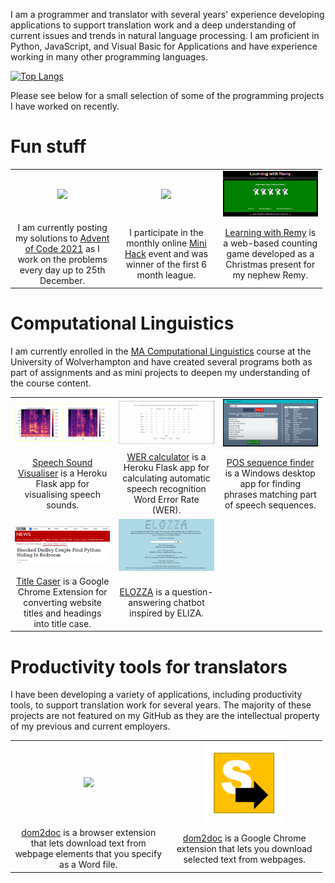 <!--
**ljdyer/ljdyer** is a ✨ _special_ ✨ repository because its `README.md` (this file) appears on your GitHub profile. -->

I am a programmer and translator with several years' experience developing applications to support translation work and a deep understanding of current issues and trends in natural language processing. I am proficient in Python, JavaScript, and Visual Basic for Applications and have experience working in many other programming languages.

[![Top Langs](https://github-readme-stats.vercel.app/api/top-langs/?username=ljdyer)](https://github.com/anuraghazra/github-readme-stats)

Please see below for a small selection of some of the programming projects I have worked on recently.

# Fun stuff

<table style="width:99%; text-align:center; border:none; table-layout: fixed">
  <colgroup>
    <col style="max-width:25%">
    <col style="max-width:25%">
    <col style="max-width:25%">
  </colgroup>  
  <tbody>
  <tr>
  <td width="25%" style="width:25%; text-align:center"><a href="https://github.com/ljdyer/advent-of-code-2021" width="100%"><img src="https://github.com/ljdyer/readme-img/blob/main/AoC.jpg"></img></a></td>
  <td width="25%" style="width:25%; text-align:center"><a href="https://github.com/OnlineMiniHack/minihack" width="100%"><img src="https://github.com/ljdyer/readme-img/blob/main/minihack.PNG"></img></a></td>
  <td width="25%" style="width:25%; text-align:center"><a href="https://github.com/ljdyer/learning-with-remy" width="100%"><img src="https://github.com/ljdyer/learning-with-remy/blob/master/readme-img/ghostbusters-game.PNG"></a></img></td>
  </tr>
  <tr>
  <td align="center" style="width:25%; text-align:center">I am currently posting my solutions to <a href="https://github.com/ljdyer/advent-of-code-2021">Advent of Code 2021</a> as I work on the problems every day up to 25th December.</td>
  <td align="center" style="width:25%; text-align:center">I participate in the monthly online <a href="https://github.com/OnlineMiniHack/minihack">Mini Hack</a> event and was winner of the first 6 month league.</td>
  <td align="center" style="width:25%; text-align:center"><a href="https://github.com/ljdyer/learning-with-remy">Learning with Remy</a> is a web-based counting game developed as a Christmas present for my nephew Remy.</td>
  </tr>
  </tbody>
</table>

# Computational Linguistics

I am currently enrolled in the <a href="https://www.wlv.ac.uk/courses/ma-computational-linguistics/">MA Computational Linguistics</a> course at the University of Wolverhampton and have created several programs both as part of assignments and as mini projects to deepen my understanding of the course content.

<table style="width:99%; text-align:center; border:none; table-layout: fixed">
  <colgroup>
    <col style="max-width:25%">
    <col style="max-width:25%">
    <col style="max-width:25%">
  </colgroup>  
  <tbody>
  <tr>
  <td width="25%" style="width:25%; text-align:center"><a href="https://github.com/ljdyer/speech-sound-visualiser" width="100%"><img src="https://github.com/ljdyer/speech-sound-visualiser/blob/main/readme-img/mel.PNG"></a></img></td>
  <td width="25%" style="width:25%; text-align:center"><a href="https://github.com/ljdyer/wer-calculator" width="100%"><img src="https://github.com/ljdyer/wer-calculator/blob/main/readme-img/levenshtein.png"></a></img></td>
  <td width="25%" style="width:25%; text-align:center"><a href="https://github.com/ljdyer/pos-sequence-finder" width="100%"><img src="https://github.com/ljdyer/POS-sequence-finder/blob/main/readme-img/app-screenshot.PNG"></a></img></td>
  </tr>
  <tr>
  <td align="center" style="width:25%; text-align:center"><a href="https://github.com/ljdyer/speech-sound-visualiser">Speech Sound Visualiser</a> is a Heroku Flask app for visualising speech sounds.</td>
  <td align="center" style="width:25%; text-align:center"><a href="https://github.com/ljdyer/wer-calculator">WER calculator</a> is a Heroku Flask app for calculating automatic speech recognition Word Error Rate (WER).</td>
  <td align="center" style="width:25%; text-align:center"><a href="https://github.com/ljdyer/pos-sequence-finder">POS sequence finder</a> is a Windows desktop app for finding phrases matching part of speech sequences.</td>
  </tr>
  <tr>
  <td width="25%" style="width:25%; text-align:center"><a href="https://github.com/ljdyer/TitleCaser" width="100%"><img src="https://github.com/ljdyer/TitleCaser/blob/main/demo-img/bbc-python-after.png"></a></img></td>
  <td width="25%" style="width:25%; text-align:center"><a href="https://github.com/ljdyer/elozza" width="100%"><img src="https://github.com/ljdyer/ELOZZA/blob/main/readme-img/screenshot.PNG"></a></img></td>
  <td></td>
  </tr>
  <tr>
  <td align="center" style="width:25%; text-align:center"><a href="https://github.com/ljdyer/TitleCaser">Title Caser</a> is a Google Chrome Extension for converting website titles and headings into title case.</td>
  <td align="center" style="width:25%; text-align:center"><a href="https://github.com/ljdyer/elozza">ELOZZA</a> is a question-answering chatbot inspired by ELIZA.</td>
  <td></td>
  </tr>  
  </tbody>
</table>

# Productivity tools for translators

I have been developing a variety of applications, including productivity tools, to support translation work for several years. The majority of these projects are not featured on my GitHub as they are the intellectual property of my previous and current employers.

<table style="width:99%; text-align:center; border:none; table-layout: fixed">
  <colgroup>
    <col style="width:25%; text-align:center">
    <col style="width:25%; text-align:center">
  </colgroup>  
  <tbody>
  <tr>
  <td align="center" style="width:25%; text-align:center"><a href="https://github.com/ljdyer/dom2doc" width="100%"><img style="margin:auto" src="https://github.com/ljdyer/dom2doc/blob/main/Chrome/public/icon128.png"></a></img></td>
  <td align="center" style="width:25%; text-align:center"><a href="https://github.com/ljdyer/selection2doc" width="100%"><img style="margin:auto" src="https://github.com/ljdyer/selection2doc/blob/main/Chrome/public/icon128.png"></a></img></td>
  </tr>
  <tr>
  <td align="center" style="width:25%; text-align:center"><a href="https://github.com/ljdyer/dom2doc">dom2doc</a> is a browser extension that lets download text from webpage elements that you specify as a Word file.</td>
  <td align="center" style="width:25%; text-align:center"><a href="https://github.com/ljdyer/dom2doc">dom2doc</a> is a Google Chrome extension that lets you download selected text from webpages.</td>
  </tr>
  </tbody>
</table>
